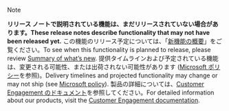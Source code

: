  > [!NOTE]
 >  <span data-ttu-id="41bf5-101">**リリース ノートで説明されている機能は、まだリリースされていない場合があります。**</span><span class="sxs-lookup"><span data-stu-id="41bf5-101">**These release notes describe functionality that may not have been released yet.**</span></span>
<span data-ttu-id="41bf5-102">この機能のリリース予定については、「[新機能の概要](/business-applications-release-notes/October18/dynamics365-marketing/marketing/planned-features)」をご覧ください。</span><span class="sxs-lookup"><span data-stu-id="41bf5-102">To see when this functionality is planned to release, please review [Summary of what’s new](/business-applications-release-notes/October18/dynamics365-marketing/marketing/planned-features).</span></span> <span data-ttu-id="41bf5-103">提供タイムラインおよび予定されている機能は、変更される可能性、または出荷されない可能性があります ([Microsoft ポリシー](https://go.microsoft.com/fwlink/p/?linkid=2007332)を参照)。</span><span class="sxs-lookup"><span data-stu-id="41bf5-103">Delivery timelines and projected functionality may change or may not ship (see [Microsoft policy](https://go.microsoft.com/fwlink/p/?linkid=2007332)).</span></span> <span data-ttu-id="41bf5-104">製品の詳細については、[Customer Engagement のドキュメント](https://docs.microsoft.com/dynamics365/#pivot=business-apps&panel=customer-engagement)を参照してください。</span><span class="sxs-lookup"><span data-stu-id="41bf5-104">For detailed information about our products, visit the [Customer Engagement documentation](https://docs.microsoft.com/dynamics365/#pivot=business-apps&panel=customer-engagement).</span></span>
